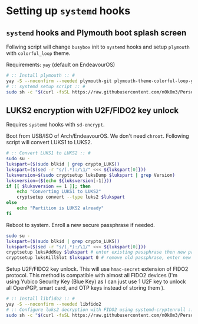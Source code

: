 # Setting up `systemd` hooks

## `systemd` hooks and Plymouth boot splash screen

Follwing script will change `busybox` init to `systemd` hooks and setup `plymouth` with `colorful_loop` theme.

Requirements: `yay` (default on EndeavourOS)

```sh
# :: Install plymouth :: #
yay -S --noconfirm --needed plymouth-git plymouth-theme-colorful-loop-git
# :: systemd setup script :: #
sudo sh -c "$(curl -fsSL https://raw.githubusercontent.com/n0k0m3/Personal-Setup/main/Setting_up_Arch/systemd_setup.sh)"
```

## LUKS2 encryption with U2F/FIDO2 key unlock

Requires `systemd` hooks with `sd-encrypt`.

Boot from USB/ISO of Arch/EndeavourOS. We don't need `chroot`. Following script will convert LUKS1 to LUKS2.
```sh
# :: Convert LUKS1 to LUKS2 :: #
sudo su -
lukspart=($(sudo blkid | grep crypto_LUKS))
lukspart=($(sed -r "s/(.*):/\1/" <<< ${lukspart[0]}))
luksversion=$(sudo cryptsetup luksDump $lukspart | grep Version)
luksversion=($(echo ${luksversion[-1]}))
if [[ $luksversion == 1 ]]; then
    echo "Converting LUKS1 to LUKS2"
    cryptsetup convert --type luks2 $lukspart
else
    echo "Partition is LUKS2 already"
fi
```

Reboot to system. Enroll a new secure passphrase if needed.
```sh
sudo su -
lukspart=($(sudo blkid | grep crypto_LUKS))
lukspart=($(sed -r "s/(.*):/\1/" <<< ${lukspart[0]}))
cryptsetup luksAddKey $lukspart # enter existing passphrase then new passphrase with confirmation
cryptsetup luksKillSlot $lukspart 0 # remove old passphrase, enter new passphrase
```

Setup U2F/FIDO2 key unlock. This will use `hmac-secret` extension of FIDO2 protocol. This method is compatible with almost all FIDO2 devices (I'm using Yubico Security Key (Blue Key) as I can just use 1 U2F key to unlock all OpenPGP, smart card, and OTP keys instead of storing them ).

```sh
# :: Install libfido2 :: #
yay -S --noconfirm --needed libfido2
# :: Configure luks2 decryption with FIDO2 using systemd-cryptenroll :: #
sudo sh -c "$(curl -fsSL https://raw.githubusercontent.com/n0k0m3/Personal-Setup/main/Setting_up_Arch/fido2_luks_setup.sh)"
```
